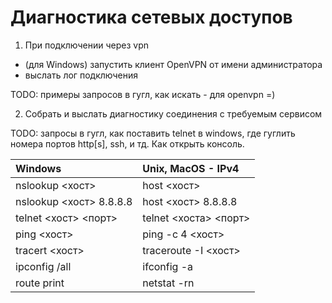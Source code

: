 # Диагностика сетевых доступов
1. При подключении через vpn 
 - (для Windows) запустить клиент OpenVPN от имени администратора
 - выслать лог подключения

 TODO: примеры запросов в гугл, как искать - для openvpn =)

2. Собрать и выслать диагностику соединения с требуемым сервисом

 TODO: запросы в гугл, как поставить telnet в windows, где гуглить номера портов http[s], ssh, и тд. Как открыть консоль. 

 | Windows | Unix, MacOS - IPv4 |
 | :----- | :---------------- |
 | nslookup <хост> | host <хост> |
 | nslookup <хост> 8.8.8.8 | host <хост> 8.8.8.8 |
 | telnet <хост> <порт> | telnet <хоста> <порт> |
 | ping <хост>| ping -с 4 <хост> |
 | tracert <хост> | traceroute -I <хост> |
 | ipconfig /all | ifconfig -a |
 | route print | netstat -rn |
